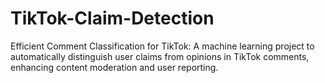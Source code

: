 # TikTok-Claim-Detection
Efficient Comment Classification for TikTok: A machine learning project to automatically distinguish user claims from opinions in TikTok comments, enhancing content moderation and user reporting.
